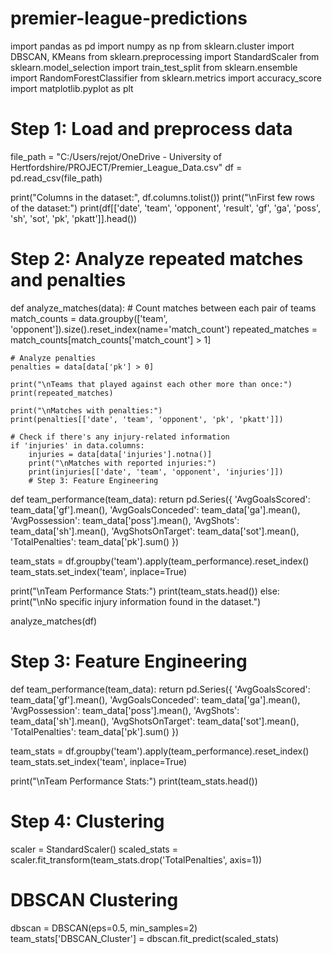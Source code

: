 # premier-league-predictions
import pandas as pd
import numpy as np
from sklearn.cluster import DBSCAN, KMeans
from sklearn.preprocessing import StandardScaler
from sklearn.model_selection import train_test_split
from sklearn.ensemble import RandomForestClassifier
from sklearn.metrics import accuracy_score
import matplotlib.pyplot as plt

# Step 1: Load and preprocess data
file_path = "C:/Users/rejot/OneDrive - University of Hertfordshire/PROJECT/Premier_League_Data.csv"
df = pd.read_csv(file_path)

print("Columns in the dataset:", df.columns.tolist())
print("\nFirst few rows of the dataset:")
print(df[['date', 'team', 'opponent', 'result', 'gf', 'ga', 'poss', 'sh', 'sot', 'pk', 'pkatt']].head())
# Step 2: Analyze repeated matches and penalties
def analyze_matches(data):
    # Count matches between each pair of teams
    match_counts = data.groupby(['team', 'opponent']).size().reset_index(name='match_count')
    repeated_matches = match_counts[match_counts['match_count'] > 1]
    
    # Analyze penalties
    penalties = data[data['pk'] > 0]
    
    print("\nTeams that played against each other more than once:")
    print(repeated_matches)
    
    print("\nMatches with penalties:")
    print(penalties[['date', 'team', 'opponent', 'pk', 'pkatt']])

    # Check if there's any injury-related information
    if 'injuries' in data.columns:
        injuries = data[data['injuries'].notna()]
        print("\nMatches with reported injuries:")
        print(injuries[['date', 'team', 'opponent', 'injuries']])
        # Step 3: Feature Engineering
def team_performance(team_data):
    return pd.Series({
        'AvgGoalsScored': team_data['gf'].mean(),
        'AvgGoalsConceded': team_data['ga'].mean(),
        'AvgPossession': team_data['poss'].mean(),
        'AvgShots': team_data['sh'].mean(),
        'AvgShotsOnTarget': team_data['sot'].mean(),
        'TotalPenalties': team_data['pk'].sum()
    })

team_stats = df.groupby('team').apply(team_performance).reset_index()
team_stats.set_index('team', inplace=True)

print("\nTeam Performance Stats:")
print(team_stats.head())
    else:
        print("\nNo specific injury information found in the dataset.")

analyze_matches(df)
# Step 3: Feature Engineering
def team_performance(team_data):
    return pd.Series({
        'AvgGoalsScored': team_data['gf'].mean(),
        'AvgGoalsConceded': team_data['ga'].mean(),
        'AvgPossession': team_data['poss'].mean(),
        'AvgShots': team_data['sh'].mean(),
        'AvgShotsOnTarget': team_data['sot'].mean(),
        'TotalPenalties': team_data['pk'].sum()
    })

team_stats = df.groupby('team').apply(team_performance).reset_index()
team_stats.set_index('team', inplace=True)

print("\nTeam Performance Stats:")
print(team_stats.head())
# Step 4: Clustering
scaler = StandardScaler()
scaled_stats = scaler.fit_transform(team_stats.drop('TotalPenalties', axis=1))

# DBSCAN Clustering
dbscan = DBSCAN(eps=0.5, min_samples=2)
team_stats['DBSCAN_Cluster'] = dbscan.fit_predict(scaled_stats)

